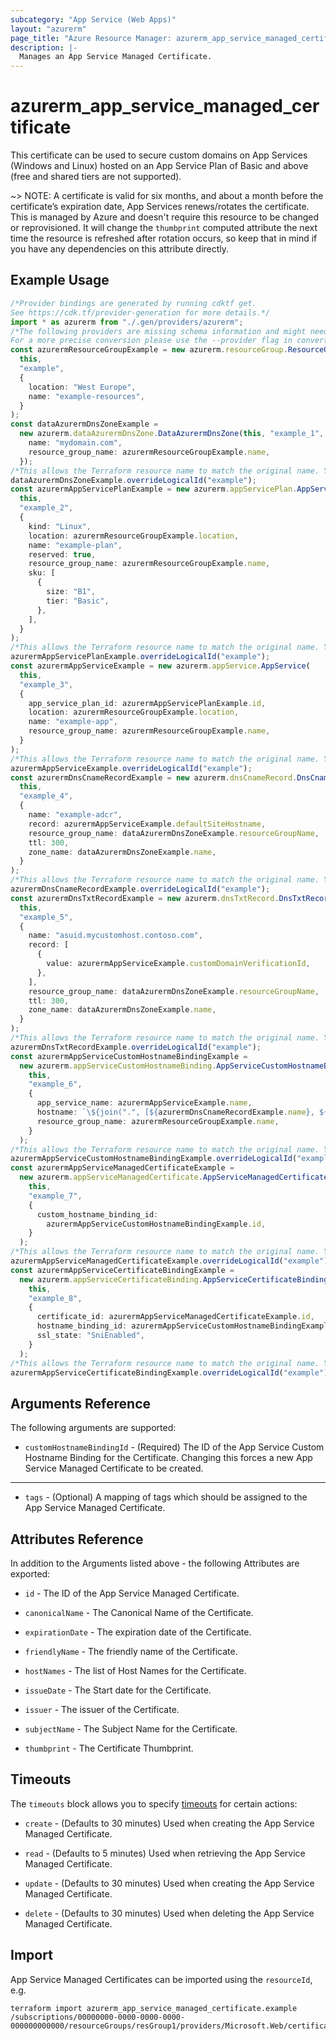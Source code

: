 ```yaml
---
subcategory: "App Service (Web Apps)"
layout: "azurerm"
page_title: "Azure Resource Manager: azurerm_app_service_managed_certificate"
description: |-
  Manages an App Service Managed Certificate.
---
```


# azurerm\_app\_service\_managed\_certificate

This certificate can be used to secure custom domains on App Services (Windows and Linux) hosted on an App Service Plan of Basic and above (free and shared tiers are not supported).

\~> NOTE: A certificate is valid for six months, and about a month before the certificate’s expiration date, App Services renews/rotates the certificate. This is managed by Azure and doesn't require this resource to be changed or reprovisioned. It will change the `thumbprint` computed attribute the next time the resource is refreshed after rotation occurs, so keep that in mind if you have any dependencies on this attribute directly.

## Example Usage

```typescript
/*Provider bindings are generated by running cdktf get.
See https://cdk.tf/provider-generation for more details.*/
import * as azurerm from "./.gen/providers/azurerm";
/*The following providers are missing schema information and might need manual adjustments to synthesize correctly: azurerm.
For a more precise conversion please use the --provider flag in convert.*/
const azurermResourceGroupExample = new azurerm.resourceGroup.ResourceGroup(
  this,
  "example",
  {
    location: "West Europe",
    name: "example-resources",
  }
);
const dataAzurermDnsZoneExample =
  new azurerm.dataAzurermDnsZone.DataAzurermDnsZone(this, "example_1", {
    name: "mydomain.com",
    resource_group_name: azurermResourceGroupExample.name,
  });
/*This allows the Terraform resource name to match the original name. You can remove the call if you don't need them to match.*/
dataAzurermDnsZoneExample.overrideLogicalId("example");
const azurermAppServicePlanExample = new azurerm.appServicePlan.AppServicePlan(
  this,
  "example_2",
  {
    kind: "Linux",
    location: azurermResourceGroupExample.location,
    name: "example-plan",
    reserved: true,
    resource_group_name: azurermResourceGroupExample.name,
    sku: [
      {
        size: "B1",
        tier: "Basic",
      },
    ],
  }
);
/*This allows the Terraform resource name to match the original name. You can remove the call if you don't need them to match.*/
azurermAppServicePlanExample.overrideLogicalId("example");
const azurermAppServiceExample = new azurerm.appService.AppService(
  this,
  "example_3",
  {
    app_service_plan_id: azurermAppServicePlanExample.id,
    location: azurermResourceGroupExample.location,
    name: "example-app",
    resource_group_name: azurermResourceGroupExample.name,
  }
);
/*This allows the Terraform resource name to match the original name. You can remove the call if you don't need them to match.*/
azurermAppServiceExample.overrideLogicalId("example");
const azurermDnsCnameRecordExample = new azurerm.dnsCnameRecord.DnsCnameRecord(
  this,
  "example_4",
  {
    name: "example-adcr",
    record: azurermAppServiceExample.defaultSiteHostname,
    resource_group_name: dataAzurermDnsZoneExample.resourceGroupName,
    ttl: 300,
    zone_name: dataAzurermDnsZoneExample.name,
  }
);
/*This allows the Terraform resource name to match the original name. You can remove the call if you don't need them to match.*/
azurermDnsCnameRecordExample.overrideLogicalId("example");
const azurermDnsTxtRecordExample = new azurerm.dnsTxtRecord.DnsTxtRecord(
  this,
  "example_5",
  {
    name: "asuid.mycustomhost.contoso.com",
    record: [
      {
        value: azurermAppServiceExample.customDomainVerificationId,
      },
    ],
    resource_group_name: dataAzurermDnsZoneExample.resourceGroupName,
    ttl: 300,
    zone_name: dataAzurermDnsZoneExample.name,
  }
);
/*This allows the Terraform resource name to match the original name. You can remove the call if you don't need them to match.*/
azurermDnsTxtRecordExample.overrideLogicalId("example");
const azurermAppServiceCustomHostnameBindingExample =
  new azurerm.appServiceCustomHostnameBinding.AppServiceCustomHostnameBinding(
    this,
    "example_6",
    {
      app_service_name: azurermAppServiceExample.name,
      hostname: `\${join(".", [${azurermDnsCnameRecordExample.name}, ${azurermDnsCnameRecordExample.zoneName}])}`,
      resource_group_name: azurermResourceGroupExample.name,
    }
  );
/*This allows the Terraform resource name to match the original name. You can remove the call if you don't need them to match.*/
azurermAppServiceCustomHostnameBindingExample.overrideLogicalId("example");
const azurermAppServiceManagedCertificateExample =
  new azurerm.appServiceManagedCertificate.AppServiceManagedCertificate(
    this,
    "example_7",
    {
      custom_hostname_binding_id:
        azurermAppServiceCustomHostnameBindingExample.id,
    }
  );
/*This allows the Terraform resource name to match the original name. You can remove the call if you don't need them to match.*/
azurermAppServiceManagedCertificateExample.overrideLogicalId("example");
const azurermAppServiceCertificateBindingExample =
  new azurerm.appServiceCertificateBinding.AppServiceCertificateBinding(
    this,
    "example_8",
    {
      certificate_id: azurermAppServiceManagedCertificateExample.id,
      hostname_binding_id: azurermAppServiceCustomHostnameBindingExample.id,
      ssl_state: "SniEnabled",
    }
  );
/*This allows the Terraform resource name to match the original name. You can remove the call if you don't need them to match.*/
azurermAppServiceCertificateBindingExample.overrideLogicalId("example");

```

## Arguments Reference

The following arguments are supported:

* `customHostnameBindingId` - (Required) The ID of the App Service Custom Hostname Binding for the Certificate. Changing this forces a new App Service Managed Certificate to be created.

***

* `tags` - (Optional) A mapping of tags which should be assigned to the App Service Managed Certificate.

## Attributes Reference

In addition to the Arguments listed above - the following Attributes are exported:

*   `id` - The ID of the App Service Managed Certificate.

*   `canonicalName` - The Canonical Name of the Certificate.

*   `expirationDate` - The expiration date of the Certificate.

*   `friendlyName` - The friendly name of the Certificate.

*   `hostNames` - The list of Host Names for the Certificate.

*   `issueDate` - The Start date for the Certificate.

*   `issuer` - The issuer of the Certificate.

*   `subjectName` - The Subject Name for the Certificate.

*   `thumbprint` - The Certificate Thumbprint.

## Timeouts

The `timeouts` block allows you to specify [timeouts](https://www.terraform.io/language/resources/syntax#operation-timeouts) for certain actions:

*   `create` - (Defaults to 30 minutes) Used when creating the App Service Managed Certificate.

*   `read` - (Defaults to 5 minutes) Used when retrieving the App Service Managed Certificate.

*   `update` - (Defaults to 30 minutes) Used when creating the App Service Managed Certificate.

*   `delete` - (Defaults to 30 minutes) Used when deleting the App Service Managed Certificate.

## Import

App Service Managed Certificates can be imported using the `resourceId`, e.g.

```shell
terraform import azurerm_app_service_managed_certificate.example /subscriptions/00000000-0000-0000-0000-000000000000/resourceGroups/resGroup1/providers/Microsoft.Web/certificates/customhost.contoso.com
```
